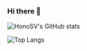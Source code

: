 ### Hi there 👋

<!--
**HonoSV/HonoSV** is a ✨ _special_ ✨ repository because its `README.md` (this file) appears on your GitHub profile.

Here are some ideas to get you started:

- 🔭 I’m currently working on ...
- 🌱 I’m currently learning ...
- 👯 I’m looking to collaborate on ...
- 🤔 I’m looking for help with ...
- 💬 Ask me about ...
- 📫 How to reach me: ...
- 😄 Pronouns: ...
- ⚡ Fun fact: ...
-->
![HonoSV's GitHub stats](https://github-readme-stats.vercel.app/api?username=HonoSV&show_icons=true&icon_color=f236ed&count_private=true)

![Top Langs](https://github-readme-stats.vercel.app/api/top-langs/?username=HonoSV&layout=compact)
